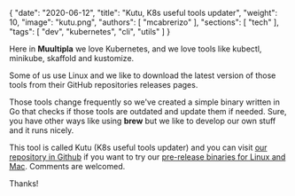 {
   "date": "2020-06-12",
   "title": "Kutu, K8s useful tools updater",
   "weight": 10,
   "image": "kutu.png",
   "authors": [ "mcabrerizo" ],
   "sections": [ "tech" ],
   "tags": [ "dev", "kubernetes", "cli", "utils" ]
}

Here in **Muultipla** we love Kubernetes, and we love tools like kubectl, minikube, skaffold and kustomize.

Some of us use Linux and we like to download the latest version of those tools from their GitHub repositories releases pages. 

Those tools change frequently so we've created a simple binary written in Go that checks if those tools are outdated and update them if needed. Sure, you have other ways like using **brew** but we like to develop our own stuff and it runs nicely.

This tool is called Kutu (K8s useful tools updater) and you can visit [our repository in Github](https://github.com/muultipla/kutu) if you want to try our [pre-release binaries for Linux and Mac](https://github.com/muultipla/kutu/releases). Comments are welcomed.

Thanks!
